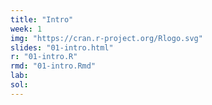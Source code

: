 ```yaml
---
title: "Intro"
week: 1
img: "https://cran.r-project.org/Rlogo.svg"
slides: "01-intro.html"
r: "01-intro.R"
rmd: "01-intro.Rmd"
lab:
sol:
---
```

